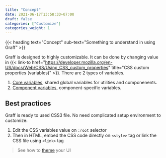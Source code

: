 ```yaml
---
title: "Concept"
date: 2021-06-17T13:58:33+07:00
draft: false
categories: ["Customize"]
categories_weight: 1
---
```


{{< heading text="Concept" sub-text="Something to understand in using Graff" >}}

Graff is designed to highly customizable. It can be done by changing value in {{< link-to  href="https://developer.mozilla.org/en-US/docs/Web/CSS/Using_CSS_custom_properties" title="CSS custom properties (variables)" >}}. There are 2 types of variables.

1. [Core variables](/documentation/customize/variables#core-variables), shared global variables for utilities and componenents.
2. [Component variables](/documentation/customize/variables#component-variables), component-specific variables.


## Best practices

Graff is ready to used CSS3 file. No need complicated setup environment to customize.

1. Edit the CSS variables value on `:root` selector
2. Then in HTML, embed the CSS code directly on `<style>` tag or link the CSS file using `<link>` tag

>   See how to [theme](/documentation/customize/theme) your UI
